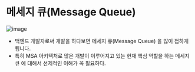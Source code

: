 # 메세지 큐(Message Queue)
![image](https://github.com/user-attachments/assets/62ad3d48-a9cc-4f3a-80e3-2d89476e4a17)
- 백엔드 개발자로써 개발을 하다보면 메세지 큐(Message Queue) 을 많이 접하게 됩니다.
- 특히 MSA 아키텍처로 많은 개발이 이루어지고 있는 현재 핵심 역할을 하는 메세지 큐 에 대해서 선제적인 이해가 꼭 필요하다.
